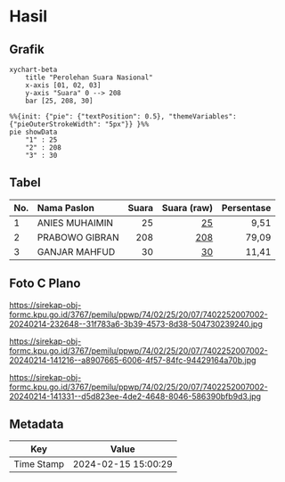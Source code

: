 # Hasil

## Grafik

```mermaid
xychart-beta
    title "Perolehan Suara Nasional"
    x-axis [01, 02, 03]
    y-axis "Suara" 0 --> 208
    bar [25, 208, 30]
```

```mermaid
%%{init: {"pie": {"textPosition": 0.5}, "themeVariables": {"pieOuterStrokeWidth": "5px"}} }%%
pie showData
    "1" : 25
    "2" : 208
    "3" : 30
```

## Tabel

| No. | Nama Paslon    | Suara | Suara (raw) | Persentase |
|:--- |:-------------- | -----:| -----------:| ----------:|
| 1   | ANIES MUHAIMIN | 25    | [25][p-1]   | 9,51       |
| 2   | PRABOWO GIBRAN | 208   | [208][p-2]  | 79,09      |
| 3   | GANJAR MAHFUD  | 30    | [30][p-3]   | 11,41      |


[p-1]: https://github.com/gigit-pemilu/pemilu-2024/blob/main/pilpres/hitung-suara/sub/74-sulawesi-tenggara/sub/02-konawe/sub/25-meluhu/sub/2007-ahuloa/sub/002-tps/sub/paslon-1.txt
[p-2]: https://github.com/gigit-pemilu/pemilu-2024/blob/main/pilpres/hitung-suara/sub/74-sulawesi-tenggara/sub/02-konawe/sub/25-meluhu/sub/2007-ahuloa/sub/002-tps/sub/paslon-2.txt
[p-3]: https://github.com/gigit-pemilu/pemilu-2024/blob/main/pilpres/hitung-suara/sub/74-sulawesi-tenggara/sub/02-konawe/sub/25-meluhu/sub/2007-ahuloa/sub/002-tps/sub/paslon-3.txt

## Foto C Plano

https://sirekap-obj-formc.kpu.go.id/3767/pemilu/ppwp/74/02/25/20/07/7402252007002-20240214-232648--31f783a6-3b39-4573-8d38-504730239240.jpg

https://sirekap-obj-formc.kpu.go.id/3767/pemilu/ppwp/74/02/25/20/07/7402252007002-20240214-141216--a8907665-6006-4f57-84fc-94429164a70b.jpg

https://sirekap-obj-formc.kpu.go.id/3767/pemilu/ppwp/74/02/25/20/07/7402252007002-20240214-141331--d5d823ee-4de2-4648-8046-586390bfb9d3.jpg


## Metadata

| Key        | Value               |
| ---------- | ------------------- |
| Time Stamp | 2024-02-15 15:00:29 |



